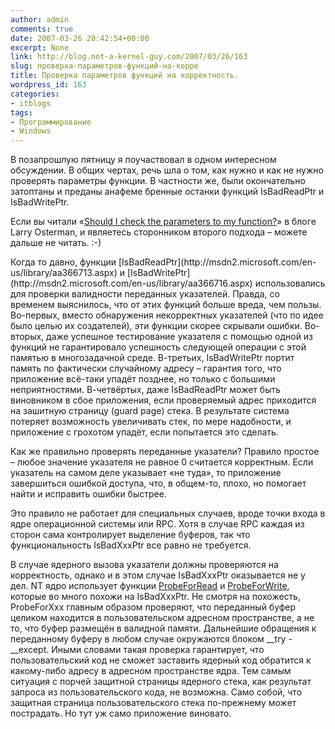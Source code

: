 ```yaml
---
author: admin
comments: true
date: 2007-03-26 20:42:54+00:00
excerpt: None
link: http://blog.not-a-kernel-guy.com/2007/03/26/163
slug: проверка-параметров-функций-на-корре
title: Проверка параметров функций на корректность.
wordpress_id: 163
categories:
- itblogs
tags:
- Программирование
- Windows
---
```


В позапрошлую пятницу я поучаствовал в одном интересном обсуждении. В общих чертах, речь шла о том, как нужно и как не нужно проверять параметры функции. В частности же, были окончательно затоптаны и преданы анафеме бренные останки функций IsBadReadPtr и IsBadWritePtr.

Если вы читали «[Should I check the parameters to my function?](http://blogs.msdn.com/larryosterman/archive/2004/05/18/134471.aspx)» в блоге Larry Osterman, и являетесь сторонником второго подхода – можете дальше не читать. :-)

<!-- more -->Когда то давно, функции [IsBadReadPtr](http://msdn2.microsoft.com/en-us/library/aa366713.aspx) и [IsBadWritePtr](http://msdn2.microsoft.com/en-us/library/aa366716.aspx) использовались для проверки валидности переданных указателей. Правда, со временем выяснилось, что от этих функций больше вреда, чем пользы. Во-первых, вместо обнаружения некорректных указателей (что по идее было целью их создателей), эти функции скорее скрывали ошибки. Во-вторых, даже успешное тестирование указателя с помощью одной из функций не гарантировало успешность следующей операции с этой памятью в многозадачной среде. В-третьих, IsBadWritePtr портит память по фактически случайному адресу – гарантия того, что приложение всё-таки упадёт позднее, но только с большими неприятностями. В-четвёртых, даже IsBadReadPtr может быть виновником в сбое приложения, если проверяемый адрес приходится на зашитную страницу (guard page) стека. В результате система потеряет возможность увеличивать стек, по мере надобности, и приложение с грохотом упадёт, если попытается это сделать.

Как же правильно проверять переданные указатели? Правило простое – любое значение указателя не равное 0 считается корректным. Если указатель на самом деле указывает «не туда», то приложение завершиться ошибкой доступа, что, в общем-то, плохо, но помогает найти и исправить ошибки быстрее.

Это правило не работает для специальных случаев, вроде точки входа в ядре операционной системы или RPC. Хотя в случае RPC каждая из сторон сама контролирует выделение буферов, так что функциональность IsBadXxxPtr все равно не требуется. 

В случае ядерного вызова указатели должны проверяются на корректность, однако и в этом случае IsBadXxxPtr оказывается не у дел. NT ядро использует функции [ProbeForRead](http://www.osronline.com/DDKx/kmarch/k102_49bm.htm) и [ProbeForWrite](http://www.osronline.com/ddkx/kmarch/k102_16lu.htm), которые во много похожи на IsBadXxxPtr. Не смотря на похожесть, ProbeForXxx главным образом проверяют, что переданный буфер целиком находится в пользовательском адресном пространстве, а не то, что буфер размещён в валидной памяти. Дальнейшие обращения к переданному буферу в любом случае окружаются блоком __try - __except. Иными словами такая проверка гарантирует, что пользовательский код не сможет заставить ядерный код обратится к какому-либо адресу в адресном пространстве ядра. Тем самым ситуация с порчей защитной страницы ядерного стека, как результат запроса из пользовательского кода, не возможна. Само собой, что защитная страница пользовательского стека по-прежнему может пострадать. Но тут уж само приложение виновато.

